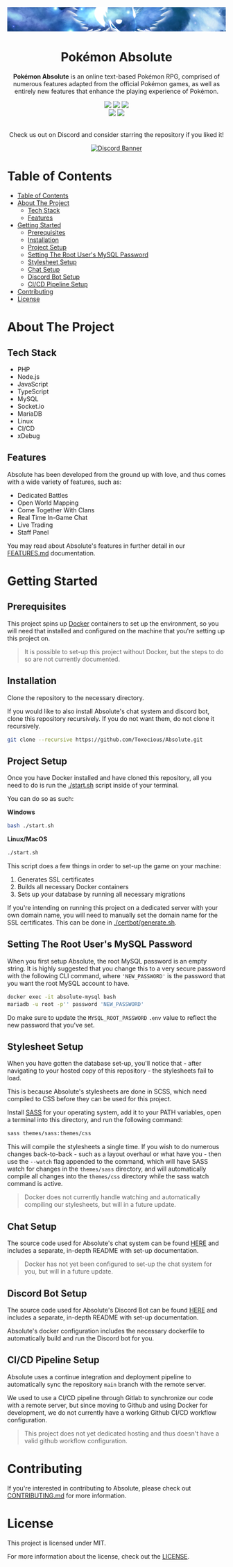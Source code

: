 <div align="center">
  <img src="./app/images/Assets/banner.png" title="Pokemon Absolute Logo" alt="Pokemon Absolute Logo" />
  <h1 align="center">Pok&eacute;mon Absolute</h1>

  **Pok&eacute;mon Absolute** is an online text-based Pok&eacute;mon RPG, comprised of numerous features adapted from the official Pok&eacute;mon games, as well as entirely new features that enhance the playing experience of Pok&eacute;mon.

  <img src="https://img.shields.io/github/issues/Toxocious/Absolute?style=for-the-badge&logo=appveyor" />
  <img src="https://img.shields.io/github/forks/Toxocious/Absolute?style=for-the-badge&logo=appveyor" />
  <img src="https://img.shields.io/github/stars/Toxocious/Absolute?style=for-the-badge&logo=appveyor" />
  <br />
  <img src="https://img.shields.io/github/license/Toxocious/Absolute?style=for-the-badge&logo=appveyor" />
  <a href="https://visitorbadge.io/status?path=https%3A%2F%2Fgithub.com%2FToxocious%Absolute">
    <img src="https://api.visitorbadge.io/api/visitors?path=https%3A%2F%2Fgithub.com%2FToxocious%Absolute&countColor=%2337d67a" />
  </a>
  <br /><br />

  Check us out on Discord and consider starring the repository if you liked it!

  <a href="https://discord.gg/Km6btPhs" target="_blank">
    <img src="https://discord.com/api/guilds/1002005327555862620/widget.png?style=banner2" alt="Discord Banner" />
  </a>
</div>



# Table of Contents
- [Table of Contents](#table-of-contents)
- [About The Project](#about-the-project)
  - [Tech Stack](#tech-stack)
  - [Features](#features)
- [Getting Started](#getting-started)
  - [Prerequisites](#prerequisites)
  - [Installation](#installation)
  - [Project Setup](#project-setup)
  - [Setting The Root User's MySQL Password](#setting-the-root-users-mysql-password)
  - [Stylesheet Setup](#stylesheet-setup)
  - [Chat Setup](#chat-setup)
  - [Discord Bot Setup](#discord-bot-setup)
  - [CI/CD Pipeline Setup](#cicd-pipeline-setup)
- [Contributing](#contributing)
- [License](#license)



# About The Project
## Tech Stack
- PHP
- Node.js
- JavaScript
- TypeScript
- MySQL
- Socket.io
- MariaDB
- Linux
- CI/CD
- xDebug

## Features
Absolute has been developed from the ground up with love, and thus comes with a wide variety of features, such as:

- Dedicated Battles
- Open World Mapping
- Come Together With Clans
- Real Time In-Game Chat
- Live Trading
- Staff Panel

You may read about Absolute's features in further detail in our [FEATURES.md](docs/FEATURES.md) documentation.



# Getting Started
## Prerequisites
This project spins up [Docker](https://www.docker.com/get-started/) containers to set up the environment, so you will need that installed and configured on the machine that you're setting up this project on.

> It is possible to set-up this project without Docker, but the steps to do so are not currently documented.

## Installation
Clone the repository to the necessary directory.

If you would like to also install Absolute's chat system and discord bot, clone this repository recursively. If you do not want them, do not clone it recursively.

```bash
git clone --recursive https://github.com/Toxocious/Absolute.git
```

## Project Setup
Once you have Docker installed and have cloned this repository, all you need to do is run the [./start.sh](start.sh) script inside of your terminal.

You can do so as such:

**Windows**
```sh
bash ./start.sh
```

**Linux/MacOS**
```sh
./start.sh
```

This script does a few things in order to set-up the game on your machine:
1. Generates SSL certificates
2. Builds all necessary Docker containers
3. Sets up your database by running all necessary migrations

If you're intending on running this project on a dedicated server with your own domain name, you will need to manually set the domain name for the SSL certificates. This can be done in [./certbot/generate.sh](certbot/generate.sh).

## Setting The Root User's MySQL Password
When you first setup Absolute, the root MySQL password is an empty string. It is highly suggested that you change this to a very secure password with the following CLI command, where `'NEW_PASSWORD'` is the password that you want the root MySQL account to have.

```sh
docker exec -it absolute-mysql bash
mariadb -u root -p'' password 'NEW_PASSWORD'
```

Do make sure to update the `MYSQL_ROOT_PASSWORD` `.env` value to reflect the new password that you've set.

## Stylesheet Setup
When you have gotten the database set-up, you'll notice that - after navigating to your hosted copy of this repository - the stylesheets fail to load.

This is because Absolute's stylesheets are done in SCSS, which need compiled to CSS before they can be used for this project.

Install [SASS](https://sass-lang.com/install) for your operating system, add it to your PATH variables, open a terminal into this directory, and run the following command:

```sh
sass themes/sass:themes/css
```

This will compile the stylesheets a single time. If you wish to do numerous changes back-to-back - such as a layout overhaul or what have you - then use the ``--watch`` flag appended to the command, which will have SASS watch for changes in the ``themes/sass`` directory, and will automatically compile all changes into the ``themes/css`` directory while the sass watch command is active.

> Docker does not currently handle watching and automatically compiling our stylesheets, but will in a future update.

## Chat Setup
The source code used for Absolute's chat system can be found [HERE](https://github.com/Toxocious/Absolute-Chat) and includes a separate, in-depth README with set-up documentation.

> Docker has not yet been configured to set-up the chat system for you, but will in a future update.

## Discord Bot Setup
The source code used for Absolute's Discord Bot can be found [HERE](https://github.com/Toxocious/Absolute-Discord-Bot) and includes a separate, in-depth README with set-up documentation.

Absolute's docker configuration includes the necessary dockerfile to automatically build and run the Discord bot for you.

## CI/CD Pipeline Setup
Absolute uses a continue integration and deployment pipeline to automatically sync the repository ``main`` branch with the remote server.

We used to use a CI/CD pipeline through Gitlab to synchronize our code with a remote server, but since moving to Github and using Docker for development, we do not currently have a working Github CI/CD workflow configuration.

> This project does not yet dedicated hosting and thus doesn't have a valid github workflow configuration.



# Contributing
If you're interested in contributing to Absolute, please check out [CONTRIBUTING.md](docs/CONTRIBUTING.md) for more information.



# License
This project is licensed under MIT.

For more information about the license, check out the [LICENSE](LICENSE).
